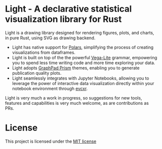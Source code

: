 # Light - A declarative statistical visualization library for Rust
Light is a drawing library designed for rendering figures, plots, and charts, in pure Rust, using SVG as drawing backend.
* Light has native support for [Polars](https://github.com/pola-rs/polars), simplifying the process of creating visualizations from dataframes.
* Light is built on top of the the powerful [Vega-Lite](https://altair-viz.github.io/) grammar, empowering you to spend less time writing code and more time exploring your data.
* Light adopts [GraphPad Prism](https://www.graphpad.com/scientific-software/prism/www.graphpad.com/scientific-software/prism/) themes, enabling you to generate publication quality plots.
* Light seamlessly integrates with Jupyter Notebooks, allowing you to leverage the power of interactive data visualization directly within your notebook environment through [evcxr](https://github.com/evcxr/evcxr).

Light is very much a work in progress, so suggestions for new tools, features and capabilities is very much welcome, as are contributions as PRs.

# License
This project is licensed under the [MIT license](https://github.com/wangjiawen2013/pypies/blob/main/LICENSE)
